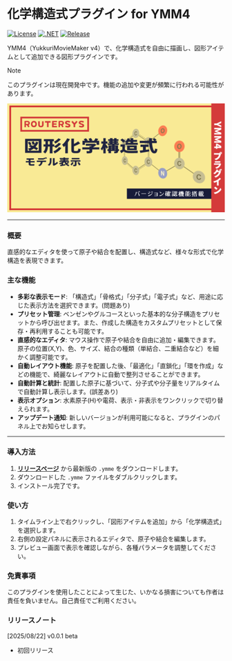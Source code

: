 # 化学構造式プラグイン for YMM4

[![License](https://img.shields.io/badge/license-MIT-blue.svg)](LICENSE)
[![.NET](https://img.shields.io/badge/.NET-9.0-purple.svg)](#)
[![Release](https://img.shields.io/github/v/release/routersys/YMM4-ChemicalStructure.svg)](https://github.com/routersys/YMM4-ChemicalStructure/releases)

YMM4（YukkuriMovieMaker v4）で、化学構造式を自由に描画し、図形アイテムとして追加できる図形プラグインです。

> [!NOTE]
> このプラグインは現在開発中です。機能の追加や変更が頻繁に行われる可能性があります。

![movie](https://github.com/routersys/YMM4-ChemicalStructure/blob/main/CS.png)

---

### 概要

直感的なエディタを使って原子や結合を配置し、構造式など、様々な形式で化学構造を表現できます。

### 主な機能

- **多彩な表示モード**: 「構造式」「骨格式」「分子式」「電子式」など、用途に応じた表示方法を選択できます。(問題あり)
- **プリセット管理**: ベンゼンやグルコースといった基本的な分子構造をプリセットから呼び出せます。また、作成した構造をカスタムプリセットとして保存・再利用することも可能です。
- **直感的なエディタ**: マウス操作で原子や結合を自由に追加・編集できます。原子の位置(X,Y)、色、サイズ、結合の種類（単結合、二重結合など）を細かく調整可能です。
- **自動レイアウト機能**: 原子を配置した後、「最適化」「直鎖化」「環を作成」などの機能で、綺麗なレイアウトに自動で整列させることができます。
- **自動計算と統計**: 配置した原子に基づいて、分子式や分子量をリアルタイムで自動計算し表示します。(誤差あり)
- **表示オプション**: 水素原子(H)や電荷、表示・非表示をワンクリックで切り替えられます。
- **アップデート通知**: 新しいバージョンが利用可能になると、プラグインのパネル上でお知らせします。

---

### 導入方法

1. **[リリースページ](https://github.com/routersys/YMM4-ChemicalStructure/releases)** から最新版の `.ymme` をダウンロードします。
2. ダウンロードした `.ymme` ファイルをダブルクリックします。
3. インストール完了です。

### 使い方
1. タイムライン上で右クリックし、「図形アイテムを追加」から「化学構造式」を選択します。
2. 右側の設定パネルに表示されるエディタで、原子や結合を編集します。
3. プレビュー画面で表示を確認しながら、各種パラメータを調整してください。

### 免責事項

このプラグインを使用したことによって生じた、いかなる損害についても作者は責任を負いません。自己責任でご利用ください。

### リリースノート
[2025/08/22] v0.0.1 beta
- 初回リリース
